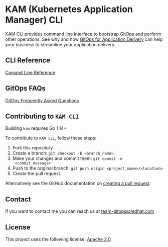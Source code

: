 # KAM (Kubernetes Application Manager) CLI

KAM CLI provides command line interface to bootstrap GitOps and perform other operations.  See why and how [GitOps for Application Delivery](./docs/README.md) can help your business to streamline your application delivery.

## CLI Reference

[Comand Line Reference](./docs/commands/README.md)

## GitOps FAQs

[GitOps Frequently Asked Questions](./docs/FAQ/GitopsFAQ.md)

## Contributing to `KAM CLI`

Building `kam` requires Go 1.14+

To contribute to `KAM CLI`, follow these steps:

1. Fork this repository.
2. Create a branch: `git checkout -b <branch_name>`.
3. Make your changes and commit them: `git commit -m '<commit_message>'`
4. Push to the original branch: `git push origin <project_name>/<location>`
5. Create the pull request.

Alternatively see the GitHub documentation on [creating a pull request](https://help.github.com/en/github/collaborating-with-issues-and-pull-requests/creating-a-pull-request).

## Contact

If you want to contact me you can reach us at [team-gitops@redhat.com](mailto:team-gitops@redhat.com)

## License

This project uses the following license: [Apache 2.0](./LICENSE).
